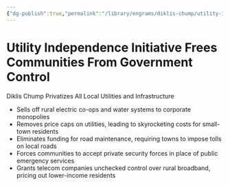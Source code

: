 ```yaml
---
{"dg-publish":true,"permalink":"/library/engrams/diklis-chump/utility-independence-initiative-frees-communities-from-government-control/","tags":["DC/Rural","DC/AS2"]}
---
```


# Utility Independence Initiative Frees Communities From Government Control
Diklis Chump Privatizes All Local Utilities and Infrastructure
- Sells off rural electric co-ops and water systems to corporate monopolies  
- Removes price caps on utilities, leading to skyrocketing costs for small-town residents  
- Eliminates funding for road maintenance, requiring towns to impose tolls on local roads  
- Forces communities to accept private security forces in place of public emergency services  
- Grants telecom companies unchecked control over rural broadband, pricing out lower-income residents
